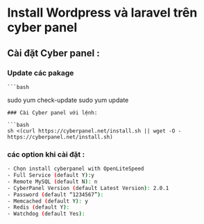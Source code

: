 # Install Wordpress và laravel trên cyber panel

## Cài đặt Cyber panel :
  ### Update các pakage
    ```bash 
sudo yum check-update
sudo yum update
```
### Cài Cyber panel với lệnh:

```bash
sh <(curl https://cyberpanel.net/install.sh || wget -O - https://cyberpanel.net/install.sh)
```
### các option khi cài đặt :
```bash 
- Chọn install cyberpanel with OpenLiteSpeed
- Full Service (default Y):y
- Remote MySQL (default N): n
- CyberPanel Version (default Latest Version): 2.0.1
- Password (default “1234567”):
- Memcached (default Y): y
- Redis (default Y):
- Watchdog (default Yes):
```

